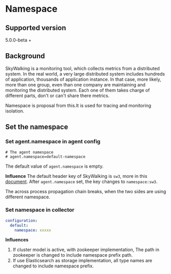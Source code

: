 # Namespace
## Supported version
5.0.0-beta +

## Background
SkyWalking is a monitoring tool, which collects metrics from a distributed system. In the real world, a very large distributed system
includes hundreds of application, thousands of application instance. In that case, more likely, more than one group, 
even than one company are maintaining and monitoring the distributed system. Each one of them takes charge of different parts,
don't or can't share there metrics.

Namespace is proposal from this.It is used for tracing and monitoring isolation.

## Set the namespace
### Set agent.namespace in agent config
```properties
# The agent namespace
# agent.namespace=default-namespace
``` 

The default value of `agent.namespace` is empty. 

**Influence**
The default header key of SkyWalking is `sw3`, more in this [document](../../../protocols/Skywalking-Cross-Process-Propagation-Headers-Protocol-v1.md).
After `agent.namespace` set, the key changes to `namespace:sw3`.

The across process propagation chain breaks, when the two sides are using different namespace.

### Set namespace in collector
```yml
configuration:
  default:
    namespace: xxxxx
```

**Influences**
1. If cluster model is active, with zookeeper implementation, The path in zookeeper is changed to include namespace prefix path.
1. If use Elasticsearch as storage implementation, all type names are changed to include namespace prefix.


